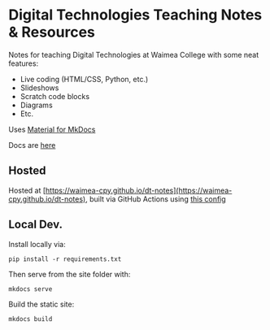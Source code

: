 # Digital Technologies Teaching Notes & Resources

Notes for teaching Digital Technologies at Waimea College with some neat features:
- Live coding (HTML/CSS, Python, etc.)
- Slideshows
- Scratch code blocks
- Diagrams
- Etc.

Uses [Material for MkDocs](https://squidfunk.github.io/mkdocs-material/)

Docs are [here](https://squidfunk.github.io/mkdocs-material/reference/)

## Hosted

Hosted at [https://waimea-cpy.github.io/dt-notes](https://waimea-cpy.github.io/dt-notes), built via GitHub Actions using [this config](https://squidfunk.github.io/mkdocs-material/publishing-your-site/#with-github-actions)

## Local Dev.

Install locally via:
```
pip install -r requirements.txt
```

Then serve from the site folder with:
```
mkdocs serve
```

Build the static site:
```
mkdocs build
```
